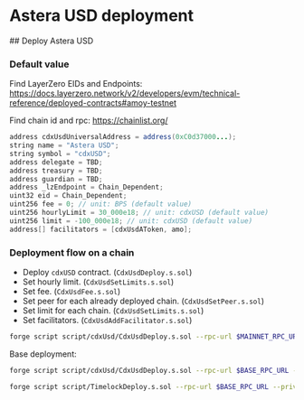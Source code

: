 # Astera USD deployment

## Deploy Astera USD

### Default value

Find LayerZero EIDs and Endpoints: https://docs.layerzero.network/v2/developers/evm/technical-reference/deployed-contracts#amoy-testnet

Find chain id and rpc: https://chainlist.org/

```java
address cdxUsdUniversalAddress = address(0xC0d37000...);
string name = "Astera USD";
string symbol = "cdxUSD";
address delegate = TBD;
address treasury = TBD;
address guardian = TBD;
address _lzEndpoint = Chain_Dependent;
uint32 eid = Chain_Dependent;
uint256 fee = 0; // unit: BPS (default value)
uint256 hourlyLimit = 30_000e18; // unit: cdxUSD (default value)
uint256 limit = -100_000e18; // unit: cdxUSD (default value)
address[] facilitators = [cdxUsdAToken, amo];
```

### Deployment flow on a chain

- Deploy `cdxUSD` contract. (`CdxUsdDeploy.s.sol`)
- Set hourly limit. (`CdxUsdSetLimits.s.sol`)
- Set fee. (`CdxUsdFee.s.sol`)
- Set peer for each already deployed chain. (`CdxUsdSetPeer.s.sol`)
- Set limit for each chain. (`CdxUsdSetLimits.s.sol`)
- Set facilitators. (`CdxUsdAddFacilitator.s.sol`)


```bash
forge script script/cdxUsd/CdxUsdDeploy.s.sol --rpc-url $MAINNET_RPC_URL --private-key $PRIVATE_KEY --etherscan-api-key $ETHEREUM_SCAN_APY_KEY --verify contracts/tokens/CdxUSD.sol:CdxUSD --broadcast
```


Base deployment:

```bash
forge script script/cdxUsd/CdxUsdDeploy.s.sol --rpc-url $BASE_RPC_URL --private-key $PRIVATE_KEY --etherscan-api-key $BASE_SCAN_APY_KEY --verify contracts/tokens/CdxUSD.sol:CdxUSD --broadcast
```

```bash
forge script script/TimelockDeploy.s.sol --rpc-url $BASE_RPC_URL --private-key $PRIVATE_KEY --etherscan-api-key $BASE_SCAN_APY_KEY --verify node_modules/@openzeppelin/contracts/governance/TimelockController.sol:TimelockController --broadcast
```